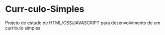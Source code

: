# Curr-culo-Simples
Projeto de estudo de HTML/CSS/JAVASCRIPT para desenvolvimento de um currículo simples

